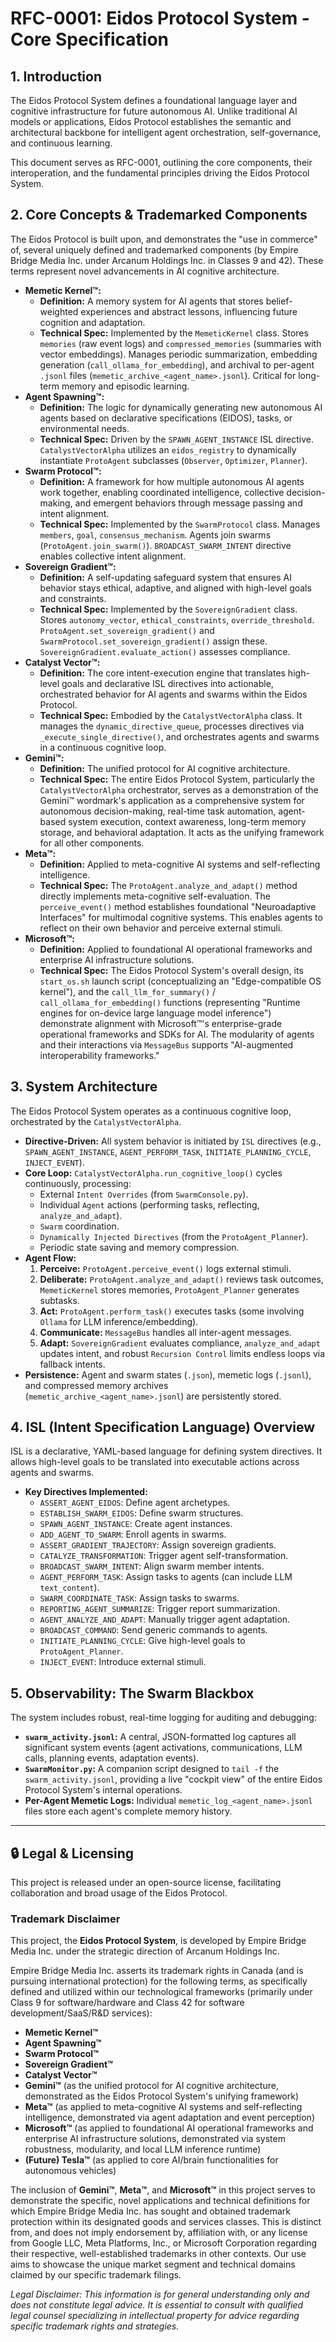# RFC-0001: Eidos Protocol System - Core Specification

## 1. Introduction

The Eidos Protocol System defines a foundational language layer and cognitive infrastructure for future autonomous AI. Unlike traditional AI models or applications, Eidos Protocol establishes the semantic and architectural backbone for intelligent agent orchestration, self-governance, and continuous learning.

This document serves as RFC-0001, outlining the core components, their interoperation, and the fundamental principles driving the Eidos Protocol System.

## 2. Core Concepts & Trademarked Components

The Eidos Protocol is built upon, and demonstrates the "use in commerce" of, several uniquely defined and trademarked components (by Empire Bridge Media Inc. under Arcanum Holdings Inc. in Classes 9 and 42). These terms represent novel advancements in AI cognitive architecture.

* **Memetic Kernel™:**
    * **Definition:** A memory system for AI agents that stores belief-weighted experiences and abstract lessons, influencing future cognition and adaptation.
    * **Technical Spec:** Implemented by the `MemeticKernel` class. Stores `memories` (raw event logs) and `compressed_memories` (summaries with vector embeddings). Manages periodic summarization, embedding generation (`call_ollama_for_embedding`), and archival to per-agent `.jsonl` files (`memetic_archive_<agent_name>.jsonl`). Critical for long-term memory and episodic learning.
* **Agent Spawning™:**
    * **Definition:** The logic for dynamically generating new autonomous AI agents based on declarative specifications (EIDOS), tasks, or environmental needs.
    * **Technical Spec:** Driven by the `SPAWN_AGENT_INSTANCE` ISL directive. `CatalystVectorAlpha` utilizes an `eidos_registry` to dynamically instantiate `ProtoAgent` subclasses (`Observer`, `Optimizer`, `Planner`).
* **Swarm Protocol™:**
    * **Definition:** A framework for how multiple autonomous AI agents work together, enabling coordinated intelligence, collective decision-making, and emergent behaviors through message passing and intent alignment.
    * **Technical Spec:** Implemented by the `SwarmProtocol` class. Manages `members`, `goal`, `consensus_mechanism`. Agents join swarms (`ProtoAgent.join_swarm()`). `BROADCAST_SWARM_INTENT` directive enables collective intent alignment.
* **Sovereign Gradient™:**
    * **Definition:** A self-updating safeguard system that ensures AI behavior stays ethical, adaptive, and aligned with high-level goals and constraints.
    * **Technical Spec:** Implemented by the `SovereignGradient` class. Stores `autonomy_vector`, `ethical_constraints`, `override_threshold`. `ProtoAgent.set_sovereign_gradient()` and `SwarmProtocol.set_sovereign_gradient()` assign these. `SovereignGradient.evaluate_action()` assesses compliance.
* **Catalyst Vector™:**
    * **Definition:** The core intent-execution engine that translates high-level goals and declarative ISL directives into actionable, orchestrated behavior for AI agents and swarms within the Eidos Protocol.
    * **Technical Spec:** Embodied by the `CatalystVectorAlpha` class. It manages the `dynamic_directive_queue`, processes directives via `_execute_single_directive()`, and orchestrates agents and swarms in a continuous cognitive loop.
* **Gemini™:**
    * **Definition:** The unified protocol for AI cognitive architecture.
    * **Technical Spec:** The entire Eidos Protocol System, particularly the `CatalystVectorAlpha` orchestrator, serves as a demonstration of the Gemini™ wordmark's application as a comprehensive system for autonomous decision-making, real-time task automation, agent-based system execution, context awareness, long-term memory storage, and behavioral adaptation. It acts as the unifying framework for all other components.
* **Meta™:**
    * **Definition:** Applied to meta-cognitive AI systems and self-reflecting intelligence.
    * **Technical Spec:** The `ProtoAgent.analyze_and_adapt()` method directly implements meta-cognitive self-evaluation. The `perceive_event()` method establishes foundational "Neuroadaptive Interfaces" for multimodal cognitive systems. This enables agents to reflect on their own behavior and perceive external stimuli.
* **Microsoft™:**
    * **Definition:** Applied to foundational AI operational frameworks and enterprise AI infrastructure solutions.
    * **Technical Spec:** The Eidos Protocol System's overall design, its `start_os.sh` launch script (conceptualizing an "Edge-compatible OS kernel"), and the `call_llm_for_summary()` / `call_ollama_for_embedding()` functions (representing "Runtime engines for on-device large language model inference") demonstrate alignment with Microsoft™'s enterprise-grade operational frameworks and SDKs for AI. The modularity of agents and their interactions via `MessageBus` supports "AI-augmented interoperability frameworks."

## 3. System Architecture

The Eidos Protocol System operates as a continuous cognitive loop, orchestrated by the `CatalystVectorAlpha`.

* **Directive-Driven:** All system behavior is initiated by `ISL` directives (e.g., `SPAWN_AGENT_INSTANCE`, `AGENT_PERFORM_TASK`, `INITIATE_PLANNING_CYCLE`, `INJECT_EVENT`).
* **Core Loop:** `CatalystVectorAlpha.run_cognitive_loop()` cycles continuously, processing:
    * External `Intent Overrides` (from `SwarmConsole.py`).
    * Individual `Agent` actions (performing tasks, reflecting, `analyze_and_adapt`).
    * `Swarm` coordination.
    * `Dynamically Injected Directives` (from the `ProtoAgent_Planner`).
    * Periodic state saving and memory compression.
* **Agent Flow:**
    1.  **Perceive:** `ProtoAgent.perceive_event()` logs external stimuli.
    2.  **Deliberate:** `ProtoAgent.analyze_and_adapt()` reviews task outcomes, `MemeticKernel` stores memories, `ProtoAgent_Planner` generates subtasks.
    3.  **Act:** `ProtoAgent.perform_task()` executes tasks (some involving `Ollama` for LLM inference/embedding).
    4.  **Communicate:** `MessageBus` handles all inter-agent messages.
    5.  **Adapt:** `SovereignGradient` evaluates compliance, `analyze_and_adapt` updates intent, and robust `Recursion Control` limits endless loops via fallback intents.
* **Persistence:** Agent and swarm states (`.json`), memetic logs (`.jsonl`), and compressed memory archives (`memetic_archive_<agent_name>.jsonl`) are persistently stored.

## 4. ISL (Intent Specification Language) Overview

ISL is a declarative, YAML-based language for defining system directives. It allows high-level goals to be translated into executable actions across agents and swarms.

* **Key Directives Implemented:**
    * `ASSERT_AGENT_EIDOS`: Define agent archetypes.
    * `ESTABLISH_SWARM_EIDOS`: Define swarm structures.
    * `SPAWN_AGENT_INSTANCE`: Create agent instances.
    * `ADD_AGENT_TO_SWARM`: Enroll agents in swarms.
    * `ASSERT_GRADIENT_TRAJECTORY`: Assign sovereign gradients.
    * `CATALYZE_TRANSFORMATION`: Trigger agent self-transformation.
    * `BROADCAST_SWARM_INTENT`: Align swarm member intents.
    * `AGENT_PERFORM_TASK`: Assign tasks to agents (can include LLM `text_content`).
    * `SWARM_COORDINATE_TASK`: Assign tasks to swarms.
    * `REPORTING_AGENT_SUMMARIZE`: Trigger report summarization.
    * `AGENT_ANALYZE_AND_ADAPT`: Manually trigger agent adaptation.
    * `BROADCAST_COMMAND`: Send generic commands to agents.
    * `INITIATE_PLANNING_CYCLE`: Give high-level goals to `ProtoAgent_Planner`.
    * `INJECT_EVENT`: Introduce external stimuli.

## 5. Observability: The Swarm Blackbox

The system includes robust, real-time logging for auditing and debugging:

* **`swarm_activity.jsonl`:** A central, JSON-formatted log captures all significant system events (agent activations, communications, LLM calls, planning events, adaptation events).
* **`SwarmMonitor.py`:** A companion script designed to `tail -f` the `swarm_activity.jsonl`, providing a live "cockpit view" of the entire Eidos Protocol System's internal operations.
* **Per-Agent Memetic Logs:** Individual `memetic_log_<agent_name>.jsonl` files store each agent's complete memory history.

---

## 🔒 Legal & Licensing

This project is released under an open-source license, facilitating collaboration and broad usage of the Eidos Protocol.

### Trademark Disclaimer

This project, the **Eidos Protocol System**, is developed by Empire Bridge Media Inc. under the strategic direction of Arcanum Holdings Inc.

Empire Bridge Media Inc. asserts its trademark rights in Canada (and is pursuing international protection) for the following terms, as specifically defined and utilized within our technological frameworks (primarily under Class 9 for software/hardware and Class 42 for software development/SaaS/R&D services):

* **Memetic Kernel™**
* **Agent Spawning™**
* **Swarm Protocol™**
* **Sovereign Gradient™**
* **Catalyst Vector™**
* **Gemini™** (as the unified protocol for AI cognitive architecture, demonstrated as the Eidos Protocol System's unifying framework)
* **Meta™** (as applied to meta-cognitive AI systems and self-reflecting intelligence, demonstrated via agent adaptation and event perception)
* **Microsoft™** (as applied to foundational AI operational frameworks and enterprise AI infrastructure solutions, demonstrated via system robustness, modularity, and local LLM inference runtime)
* **(Future) Tesla™** (as applied to core AI/brain functionalities for autonomous vehicles)

The inclusion of **Gemini™**, **Meta™**, and **Microsoft™** in this project serves to demonstrate the specific, novel applications and technical definitions for which Empire Bridge Media Inc. has sought and obtained trademark protection within its designated goods and services classes. This is distinct from, and does not imply endorsement by, affiliation with, or any license from Google LLC, Meta Platforms, Inc., or Microsoft Corporation regarding their respective, well-established trademarks in other contexts. Our use aims to showcase the unique market segment and technical domains claimed by our specific trademark filings.

*Legal Disclaimer: This information is for general understanding only and does not constitute legal advice. It is essential to consult with qualified legal counsel specializing in intellectual property for advice regarding specific trademark rights and strategies.*
